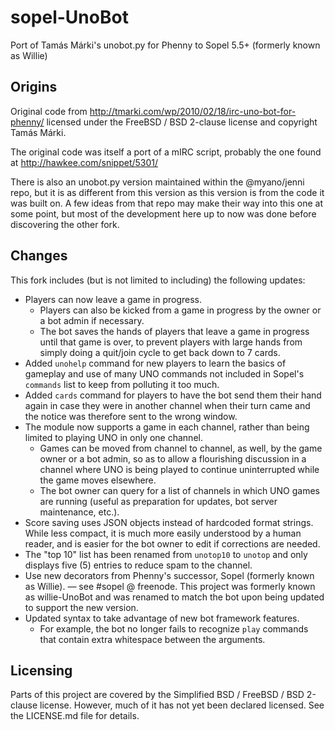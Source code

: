 # sopel-UnoBot
Port of Tamás Márki's unobot.py for Phenny to Sopel 5.5+ (formerly known as Willie)

## Origins
Original code from http://tmarki.com/wp/2010/02/18/irc-uno-bot-for-phenny/ licensed under the FreeBSD / BSD 2-clause
license and copyright Tamás Márki.

The original code was itself a port of a mIRC script, probably the one found at http://hawkee.com/snippet/5301/

There is also an unobot.py version maintained within the @myano/jenni repo, but it is as different from this version
as this version is from the code it was built on. A few ideas from that repo may make their way into this one at some
point, but most of the development here up to now was done before discovering the other fork.

## Changes
This fork includes (but is not limited to including) the following updates:

* Players can now leave a game in progress.
  * Players can also be kicked from a game in progress by the owner or a bot admin if necessary.
  * The bot saves the hands of players that leave a game in progress until that game is over, to prevent players with
    large hands from simply doing a quit/join cycle to get back down to 7 cards.
* Added `unohelp` command for new players to learn the basics of gameplay and use of many UNO commands not included in
  Sopel's `commands` list to keep from polluting it too much.
* Added `cards` command for players to have the bot send them their hand again in case they were in another channel
  when their turn came and the notice was therefore sent to the wrong window.
* The module now supports a game in each channel, rather than being limited to playing UNO in only one channel.
  * Games can be moved from channel to channel, as well, by the game owner or a bot admin, so as to allow a flourishing
    discussion in a channel where UNO is being played to continue uninterrupted while the game moves elsewhere.
  * The bot owner can query for a list of channels in which UNO games are running (useful as preparation for updates,
    bot server maintenance, etc.).
* Score saving uses JSON objects instead of hardcoded format strings. While less compact, it is much more easily
  understood by a human reader, and is easier for the bot owner to edit if corrections are needed.
* The "top 10" list has been renamed from `unotop10` to `unotop` and only displays five (5) entries to reduce spam to
  the channel.
* Use new decorators from Phenny's successor, Sopel (formerly known as Willie).
  — see #sopel @ freenode. This project was formerly known as willie-UnoBot and was renamed to match the bot upon being
    updated to support the new version.
* Updated syntax to take advantage of new bot framework features.
  * For example, the bot no longer fails to recognize `play` commands that contain extra whitespace between the arguments.

## Licensing
Parts of this project are covered by the Simplified BSD / FreeBSD / BSD 2-clause license. However, much of it has not
yet been declared licensed. See the LICENSE.md file for details.
